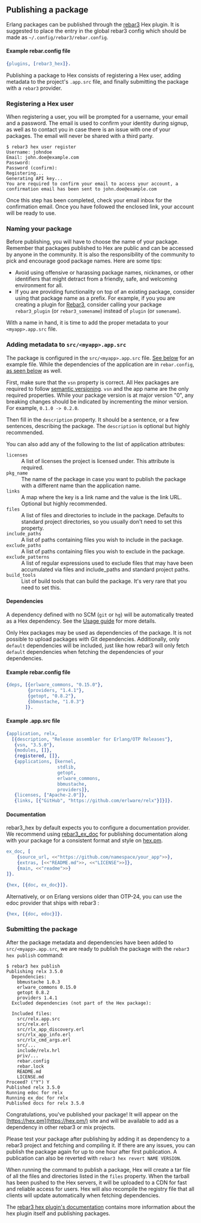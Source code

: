 ## Publishing a package

Erlang packages can be published through the [rebar3](https://rebar3.org) Hex plugin. It is suggested to place the entry in the global rebar3 config which should be made as `~/.config/rebar3/rebar.config`.

#### Example rebar.config file

```erlang
{plugins, [rebar3_hex]}.
```

Publishing a package to Hex consists of registering a Hex user, adding metadata to the project's `.app.src` file, and finally submitting the package with a `rebar3` provider.

### Registering a Hex user

When registering a user, you will be prompted for a username, your email and a password. The email is used to confirm your identity during signup, as well as to contact you in case there is an issue with one of your packages. The email will never be shared with a third party.

```nohighlight
$ rebar3 hex user register
Username: johndoe
Email: john.doe@example.com
Password:
Password (confirm):
Registering...
Generating API key...
You are required to confirm your email to access your account, a confirmation email has been sent to john.doe@example.com

```

Once this step has been completed, check your email inbox for the confirmation email. Once you have followed the enclosed link, your account will be ready to use.

### Naming your package

Before publishing, you will have to choose the name of your package. Remember that packages published to Hex are public and can be accessed by anyone in the community. It is also the responsibility of the community to pick and encourage good package names. Here are some tips:

* Avoid using offensive or harassing package names, nicknames, or other identifiers that might detract from a friendly, safe, and welcoming environment for all.
* If you are providing functionality on top of an existing package, consider using that package name as a prefix. For example, if you you are creating a plugin for [Rebar3](https://github.com/erlang/rebar3), consider calling your package `rebar3_plugin` (or `rebar3_somename`) instead of `plugin` (or `somename`).

With a name in hand, it is time to add the proper metadata to your `<myapp>.app.src` file.

### Adding metadata to `src/<myapp>.app.src`

The package is configured in the `src/<myapp>.app.src` file. [See below](#example-app-src-file) for an example file. While the dependencies of the application are in `rebar.config`, [as seen below](#example-rebar-config-file) as well.

First, make sure that the `vsn` property is correct. All Hex packages are required to follow [semantic versioning](http://semver.org/). `vsn` and the app name are the only required properties. While your package version is at major version "0", any breaking changes should be indicated by incrementing the minor version. For example, `0.1.0 -> 0.2.0`.

Then fill in the `description` property. It should be a sentence, or a few sentences, describing the package. The `description` is optional but highly recommended.

You can also add any of the following to the list of application attributes:


<dl class="dl-horizontal">
  <dt><code>licenses</code></dt>
  <dd>A list of licenses the project is licensed under. This attribute is required.</dd>
  <dt><code>pkg_name</code></dt>
  <dd>The name of the package in case you want to publish the package with a different name than the application name.</dd>
  <dt><code>links</code></dt>
  <dd>A map where the key is a link name and the value is the link URL. Optional but highly recommended.</dd>
  <dt><code>files</code></dt>
  <dd>A list of files and directories to include in the package. Defaults to standard project directories, so you usually don't need to set this property.</dd>
  <dt><code>include_paths</code></dt>
  <dd>A list of paths containing files you wish to include in the package.</dd>
  <dt><code>exclude_paths</code></dt>
  <dd>A list of paths containing files you wish to exclude in the package.</dd>
  <dt><code>exclude_patterns</code></dt>
  <dd>A list of regular expressions used to exclude files that may have been accumulated via files and include_paths and standard project paths.</dd>
  <dt><code>build_tools</code></dt>
  <dd>List of build tools that can build the package. It's very rare that you need to set this.</dd>

</dl>

#### Dependencies

A dependency defined with no SCM (`git` or `hg`) will be automatically treated as a Hex dependency. See the [Usage guide](/docs/rebar3_usage) for more details.

Only Hex packages may be used as dependencies of the package. It is not possible to upload packages with Git dependencies. Additionally, only `default` dependencies will be included, just like how rebar3 will only fetch `default` dependencies when fetching the dependencies of your dependencies.

<a id="example-rebar-config-file"></a>

#### Example rebar.config file

```erlang
{deps, [{erlware_commons, "0.15.0"},
        {providers, "1.4.1"},
        {getopt, "0.8.2"},
        {bbmustache, "1.0.3"}
       ]}.

```

<a id="example-app-src-file"></a>

#### Example <myapp>.app.src file

```erlang
{application, relx,
  [{description, "Release assembler for Erlang/OTP Releases"},
   {vsn, "3.5.0"},
   {modules, []},
   {registered, []},
   {applications, [kernel,
                   stdlib,
                   getopt,
                   erlware_commons,
                   bbmustache,
                   providers]},
   {licenses, ["Apache-2.0"]},
   {links, [{"GitHub", "https://github.com/erlware/relx"}]}]}.

```

#### Documentation 

rebar3_hex by default expects you to configure a documentation provider. We recommend using 
[rebar3_ex_doc](https://hexdocs.pm/rebar3_ex_doc/) for publishing documentation along with your package for a consistent 
format and style on [hex.pm](https://hex.pm/). 

```erlang 
ex_doc, [
    {source_url, <<"https://github.com/namespace/your_app">>},
    {extras, [<<"README.md">>, <<"LICENSE">>]},
    {main, <<"readme">>}
]}.

{hex, [{doc, ex_doc}]}.
```

Alternatively, or on Erlang versions older than OTP-24, you can use the edoc provider that ships with rebar3 : 

```erlang
{hex, [{doc, edoc}]}.
```

### Submitting the package

After the package metadata and dependencies have been added to `src/<myapp>.app.src`, we are ready to publish the package with the `rebar3 hex publish` command:

```nohighlight
$ rebar3 hex publish
Publishing relx 3.5.0
  Dependencies:
    bbmustache 1.0.3
    erlware_commons 0.15.0
    getopt 0.8.2
    providers 1.4.1
  Excluded dependencies (not part of the Hex package):

  Included files:
    src/relx.app.src
    src/relx.erl
    src/rlx_app_discovery.erl
    src/rlx_app_info.erl
    src/rlx_cmd_args.erl
    src/...
    include/relx.hrl
    priv/...
    rebar.config
    rebar.lock
    README.md
    LICENSE.md
Proceed? ("Y") Y
Published relx 3.5.0
Running edoc for relx
Running ex_doc for relx
Published docs for relx 3.5.0
```

Congratulations, you've published your package! It will appear on the [https://hex.pm](https://hex.pm/) site and will be available to add as a dependency in other rebar3 or mix projects.

Please test your package after publishing by adding it as dependency to a rebar3 project and fetching and compiling it. If there are any issues, you can publish the package again for up to one hour after first publication. A publication can also be reverted with `rebar3 hex revert NAME VERSION`.

When running the command to publish a package, Hex will create a tar file of all the files and directories listed in the `files` property. When the tarball has been pushed to the Hex servers, it will be uploaded to a CDN for fast and reliable access for users. Hex will also recompile the registry file that all clients will update automatically when fetching dependencies.

The [rebar3 hex plugin's documentation](https://hexdocs.pm/rebar3_hex/) contains more information about the hex plugin itself and publishing packages.
